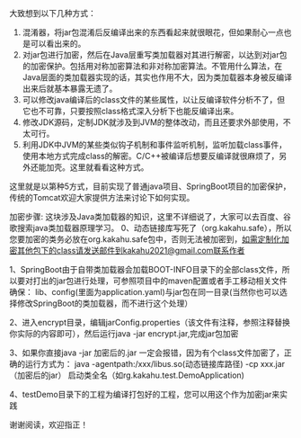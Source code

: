 大致想到以下几种方式： 
1. 混淆器，将jar包混淆后反编译出来的东西看起来就很眼花，但如果耐心一点也是可以看出来的。 
2. 对jar包进行加密，然后在Java层重写类加载器对其进行解密，以达到对jar包的加密保护。包括用对称加密算法和非对称加密算法。不管用什么算法，在Java层面的类加载器实现的话，其实也作用不大，因为类加载器本身被反编译出来后就基本暴露无遗了。 
3. 可以修改java编译后的class文件的某些属性，以让反编译软件分析不了，但它也不可靠，只要按照class格式深入分析下也能反编译出来。 
4. 修改JDK源码，定制JDK就涉及到JVM的整体改动，而且还要求外部使用，不太可行。 
5. 利用JDK中JVM的某些类似钩子机制和事件监听机制，监听加载class事件，使用本地方式完成class的解密。C/C++被编译后想要反编译就很麻烦了，另外还能加壳。这里就看看这种方式。

这里就是以第种5方式，目前实现了普通java项目、SpringBoot项目的加密保护，传统的Tomcat欢迎大家提供方法来讨论下如何实现。

加密步骤:
这块涉及Java类加载器的知识，这里不详细说了，大家可以去百度、谷歌搜索java类加载器原理学习。
0、动态链接库写死了（org.kakahu.safe），所以您要加密的类务必放在org.kakahu.safe包中，否则无法被加密到，如需定制化加密其他包下的class请发送邮件到kakahu2021@gmail.com联系作者

1、SpringBoot由于自带类加载器会加载BOOT-INFO目录下的全部class文件，所以要对打出的jar包进行处理，可参照项目中的maven配置或者手工移动相关文件确保：
lib、config(里面为application.yaml)与jar包在同一目录(当然你也可以选择修改SpringBoot的类加载器，而不进行这个处理）

2、进入encrypt目录，编辑jarConfig.properties（该文件有注释，参照注释替换你实际的内容即可），然后运行java -jar encrypt.jar,完成jar包加密

3、如果你直接java -jar  加密后的.jar 一定会报错，因为有个class文件加密了，正确的运行方式为：
java -agentpath:/xxx/libus.so(动态链接库路径) -cp xxx.jar（加密后的jar） 启动类全名（如rg.kakahu.test.DemoApplication)

4、testDemo目录下的工程为编译打包好的工程，您可以用这个作为加密jar来实践


谢谢阅读，欢迎指正！